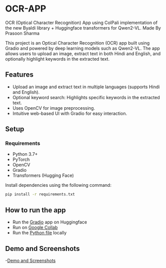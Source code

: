 # OCR-APP
OCR (Optical Character Recognition) App using ColPali implementation of the new Byaldi library + Huggingface transformers for Qwen2-VL.
Made By Prasoon Sharma

This project is an Optical Character Recognition (OCR) app built using Gradio and powered by deep learning models such as Qwen2-VL. The app allows users to upload an image, extract text in both Hindi and English, and optionally highlight keywords in the extracted text.

## Features
- Upload an image and extract text in multiple languages (supports Hindi and English).
- Optional keyword search: Highlights specific keywords in the extracted text.
- Uses OpenCV for image preprocessing.
- Intuitive web-based UI with Gradio for easy interaction.
## Setup
### Requirements
- Python 3.7+
- PyTorch
- OpenCV
- Gradio
- Transformers (Hugging Face)


Install dependencies using the following command:

```bash
pip install -r requirements.txt
```
## How to run the app
- Run the [Gradio](https://huggingface.co/spaces/profchaos/OCR-APP) app on Huggingface
- Run on [Google Collab](https://colab.research.google.com/drive/1lNLVl8FzVRrSv4dMd9vXqnz8SYtKoebf?usp=sharing)
- Run the [Python file](OCR_App.py) locally

## Demo and Screenshots
-[Demo and Screenshots](https://drive.google.com/drive/folders/1qLSiubYgK4CK2MmI6yuzu2VqTFXzc5wr?usp=drive_link)


